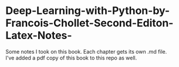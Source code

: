 # Deep-Learning-with-Python-by-Francois-Chollet-Second-Editon-Latex-Notes-

Some notes I took on this book. Each chapter gets its own .md file.
</br>
I've added a pdf copy of this book to this repo as well.
